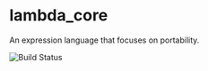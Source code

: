 # lambda_core
An expression language that focuses on portability.

![Build Status](https://travis-ci.org/ozmi/lambda_core.svg?branch=master)
